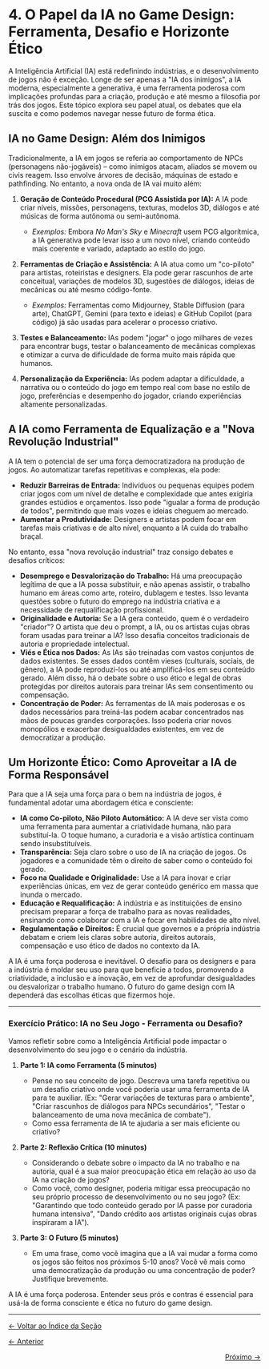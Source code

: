 # 4. O Papel da IA no Game Design: Ferramenta, Desafio e Horizonte Ético

A Inteligência Artificial (IA) está redefinindo indústrias, e o desenvolvimento de jogos não é exceção. Longe de ser apenas a "IA dos inimigos", a IA moderna, especialmente a generativa, é uma ferramenta poderosa com implicações profundas para a criação, produção e até mesmo a filosofia por trás dos jogos. Este tópico explora seu papel atual, os debates que ela suscita e como podemos navegar nesse futuro de forma ética.

## IA no Game Design: Além dos Inimigos

Tradicionalmente, a IA em jogos se referia ao comportamento de NPCs (personagens não-jogáveis) – como inimigos atacam, aliados se movem ou civis reagem. Isso envolve árvores de decisão, máquinas de estado e pathfinding. No entanto, a nova onda de IA vai muito além:

1.  **Geração de Conteúdo Procedural (PCG Assistida por IA):** A IA pode criar níveis, missões, personagens, texturas, modelos 3D, diálogos e até músicas de forma autônoma ou semi-autônoma.
    -   *Exemplos:* Embora *No Man's Sky* e *Minecraft* usem PCG algorítmica, a IA generativa pode levar isso a um novo nível, criando conteúdo mais coerente e variado, adaptado ao estilo do jogo.

2.  **Ferramentas de Criação e Assistência:** A IA atua como um "co-piloto" para artistas, roteiristas e designers. Ela pode gerar rascunhos de arte conceitual, variações de modelos 3D, sugestões de diálogos, ideias de mecânicas ou até mesmo código-fonte.
    -   *Exemplos:* Ferramentas como Midjourney, Stable Diffusion (para arte), ChatGPT, Gemini (para texto e ideias) e GitHub Copilot (para código) já são usadas para acelerar o processo criativo.

3.  **Testes e Balanceamento:** IAs podem "jogar" o jogo milhares de vezes para encontrar bugs, testar o balanceamento de mecânicas complexas e otimizar a curva de dificuldade de forma muito mais rápida que humanos.

4.  **Personalização da Experiência:** IAs podem adaptar a dificuldade, a narrativa ou o conteúdo do jogo em tempo real com base no estilo de jogo, preferências e desempenho do jogador, criando experiências altamente personalizadas.

## A IA como Ferramenta de Equalização e a "Nova Revolução Industrial"

A IA tem o potencial de ser uma força democratizadora na produção de jogos. Ao automatizar tarefas repetitivas e complexas, ela pode:

-   **Reduzir Barreiras de Entrada:** Indivíduos ou pequenas equipes podem criar jogos com um nível de detalhe e complexidade que antes exigiria grandes estúdios e orçamentos. Isso pode "igualar a forma de produção de todos", permitindo que mais vozes e ideias cheguem ao mercado.
-   **Aumentar a Produtividade:** Designers e artistas podem focar em tarefas mais criativas e de alto nível, enquanto a IA cuida do trabalho braçal.

No entanto, essa "nova revolução industrial" traz consigo debates e desafios críticos:

-   **Desemprego e Desvalorização do Trabalho:** Há uma preocupação legítima de que a IA possa substituir, e não apenas assistir, o trabalho humano em áreas como arte, roteiro, dublagem e testes. Isso levanta questões sobre o futuro do emprego na indústria criativa e a necessidade de requalificação profissional.
-   **Originalidade e Autoria:** Se a IA gera conteúdo, quem é o verdadeiro "criador"? O artista que deu o prompt, a IA, ou os artistas cujas obras foram usadas para treinar a IA? Isso desafia conceitos tradicionais de autoria e propriedade intelectual.
-   **Viés e Ética nos Dados:** As IAs são treinadas com vastos conjuntos de dados existentes. Se esses dados contêm vieses (culturais, sociais, de gênero), a IA pode reproduzi-los ou até amplificá-los em seu conteúdo gerado. Além disso, há o debate sobre o uso ético e legal de obras protegidas por direitos autorais para treinar IAs sem consentimento ou compensação.
-   **Concentração de Poder:** As ferramentas de IA mais poderosas e os dados necessários para treiná-las podem acabar concentrados nas mãos de poucas grandes corporações. Isso poderia criar novos monopólios e exacerbar desigualdades existentes, em vez de democratizar a produção.

## Um Horizonte Ético: Como Aproveitar a IA de Forma Responsável

Para que a IA seja uma força para o bem na indústria de jogos, é fundamental adotar uma abordagem ética e consciente:

-   **IA como Co-piloto, Não Piloto Automático:** A IA deve ser vista como uma ferramenta para aumentar a criatividade humana, não para substituí-la. O toque humano, a curadoria e a visão artística continuam sendo insubstituíveis.
-   **Transparência:** Seja claro sobre o uso de IA na criação de jogos. Os jogadores e a comunidade têm o direito de saber como o conteúdo foi gerado.
-   **Foco na Qualidade e Originalidade:** Use a IA para inovar e criar experiências únicas, em vez de gerar conteúdo genérico em massa que inunda o mercado.
-   **Educação e Requalificação:** A indústria e as instituições de ensino precisam preparar a força de trabalho para as novas realidades, ensinando como colaborar com a IA e focar em habilidades de alto nível.
-   **Regulamentação e Direitos:** É crucial que governos e a própria indústria debatam e criem leis claras sobre autoria, direitos autorais, compensação e uso ético de dados no contexto da IA.

A IA é uma força poderosa e inevitável. O desafio para os designers e para a indústria é moldar seu uso para que beneficie a todos, promovendo a criatividade, a inclusão e a inovação, em vez de aprofundar desigualdades ou desvalorizar o trabalho humano. O futuro do game design com IA dependerá das escolhas éticas que fizermos hoje.

---

### Exercício Prático: IA no Seu Jogo - Ferramenta ou Desafio?

Vamos refletir sobre como a Inteligência Artificial pode impactar o desenvolvimento do seu jogo e o cenário da indústria.

1.  **Parte 1: IA como Ferramenta (5 minutos)**
    *   Pense no seu conceito de jogo. Descreva uma tarefa repetitiva ou um desafio criativo onde você poderia usar uma ferramenta de IA para te auxiliar. (Ex: "Gerar variações de texturas para o ambiente", "Criar rascunhos de diálogos para NPCs secundários", "Testar o balanceamento de uma nova mecânica de combate").
    *   Como essa ferramenta de IA te ajudaria a ser mais eficiente ou criativo?

2.  **Parte 2: Reflexão Crítica (10 minutos)**
    *   Considerando o debate sobre o impacto da IA no trabalho e na autoria, qual é a sua maior preocupação ética em relação ao uso da IA na criação de jogos?
    *   Como você, como designer, poderia mitigar essa preocupação no seu próprio processo de desenvolvimento ou no seu jogo? (Ex: "Garantindo que todo conteúdo gerado por IA passe por curadoria humana intensiva", "Dando crédito aos artistas originais cujas obras inspiraram a IA").

3.  **Parte 3: O Futuro (5 minutos)**
    *   Em uma frase, como você imagina que a IA vai mudar a forma como os jogos são feitos nos próximos 5-10 anos? Você vê mais como uma democratização da produção ou uma concentração de poder? Justifique brevemente.

A IA é uma força poderosa. Entender seus prós e contras é essencial para usá-la de forma consciente e ética no futuro do game design.

---
<p align="left">
   <a href="../../README.md"><- Voltar ao Índice da Seção</a>
</p>
<p align="left">
   <a href="3.Acessibilidade_no_Design.md"><- Anterior</a>
</p>
<p align="right">
   <a href="../../6.Ferramentas_e_Recursos/1.Software_de_Prototipagem.md">Próximo -></a>
</p>
